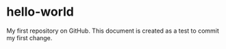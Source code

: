 # hello-world
My first repository on GitHub.
This document is created as a test to commit my first change.
